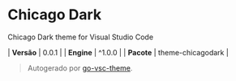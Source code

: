 # Chicago Dark

Chicago Dark theme for Visual Studio Code

| **Versão** | 0.0.1 |
| **Engine** | ^1.0.0 |
| **Pacote** | theme-chicagodark |

> Autogerado por [go-vsc-theme](https://github.com/natalbu/go-vsc-theme).

